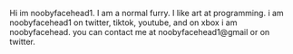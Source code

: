 Hi im noobyfacehead1.
I am a normal furry.
I like art at programming.
i am noobyfacehead1 on twitter, tiktok, youtube, and on xbox i am noobyfacehead.
you can contact me at noobyfacehead1@gmail or on twitter.
